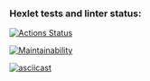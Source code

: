 ### Hexlet tests and linter status:
[![Actions Status](https://github.com/sir-edgar/python-project-49/actions/workflows/hexlet-check.yml/badge.svg)](https://github.com/sir-edgar/python-project-49/actions)

[![Maintainability](https://api.codeclimate.com/v1/badges/4a5994db1733f3bd167e/maintainability)](https://codeclimate.com/github/sir-edgar/python-project-49/maintainability)

[![asciicast](https://asciinema.org/a/sOPhW9wbu3XkYextvndFqn1Nx.svg)](https://asciinema.org/a/sOPhW9wbu3XkYextvndFqn1Nx)
